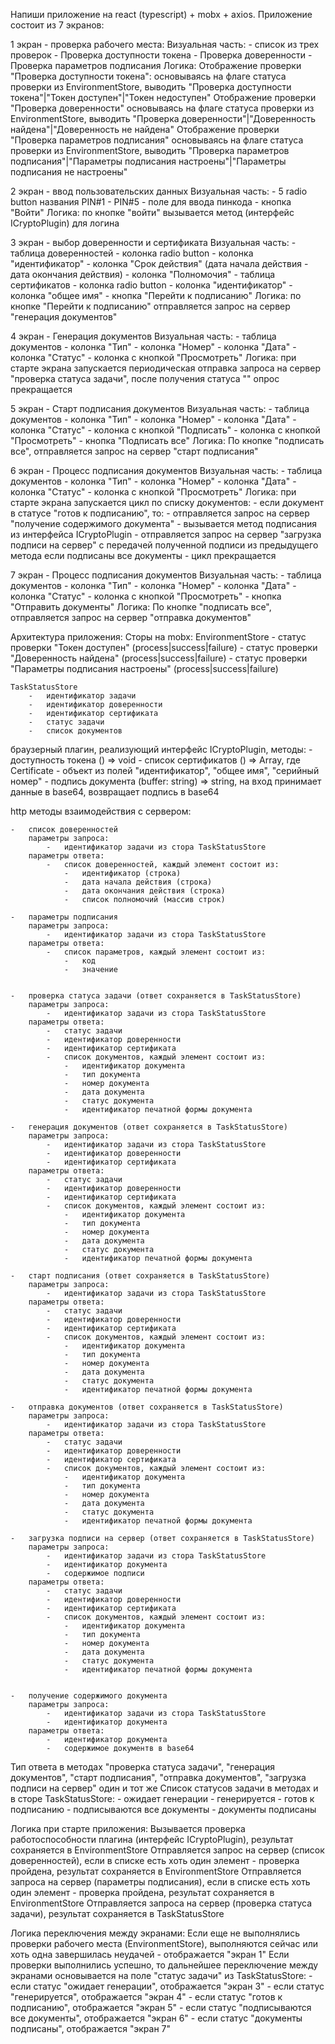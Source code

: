 Напиши приложение на react (typescript) + mobx + axios.
Приложение состоит из 7 экранов:

1 экран - проверка рабочего места:
Визуальная часть:
    -   список из трех проверок
        -   Проверка доступности токена 
        -   Проверка доверенности
        -   Проверка параметров подписания
Логика:
    Отображение проверки "Проверка доступности токена":
        основываясь на флаге статуса проверки из EnvironmentStore, выводить "Проверка доступности токена"|"Токен доступен"|"Токен недоступен"
    Отображение проверки "Проверка доверенности"
        основываясь на флаге статуса проверки из EnvironmentStore, выводить "Проверка доверенности"|"Доверенность найдена"|"Доверенность не найдена"
    Отображение проверки "Проверка параметров подписания"
        основываясь на флаге статуса проверки из EnvironmentStore, выводить "Проверка параметров подписания"|"Параметры подписания настроены"|"Параметры подписания не настроены"
    
    

2 экран - ввод пользовательских данных
Визуальная часть:
    -   5 radio button названия PIN#1 - PIN#5
    -   поле для ввода пинкода
    -   кнопка "Войти"
Логика:
    по кнопке "войти" вызывается метод (интерфейс ICryptoPlugin) для логина

3 экран - выбор доверенности и сертификата
Визуальная часть:
    -   таблица доверенностей
        -   колонка radio button
        -   колонка "идентификатор"
        -   колонка "Срок действия" (дата начала действия - дата окончания действия)
        -   колонка "Полномочия"
    -   таблица сертификатов
        -   колонка radio button
        -   колонка "идентификатор"
        -   колонка "общее имя"
    -   кнопка "Перейти к подписанию"
Логика:
    по кнопке "Перейти к подписанию" отправляется запрос на сервер "генерация документов"


4 экран - Генерация документов
Визуальная часть:
    -   таблица документов
        -   колонка "Тип"
        -   колонка "Номер"
        -   колонка "Дата"
        -   колонка "Статус"
        -   колонка с кнопкой "Просмотреть"
Логика:
    при старте экрана запускается периодическая отправка запроса на сервер "проверка статуса задачи", после получения статуса "" опрос прекращается

5 экран - Старт подписания документов
Визуальная часть:
    -   таблица документов
        -   колонка "Тип"
        -   колонка "Номер"
        -   колонка "Дата"
        -   колонка "Статус"
        -   колонка с кнопкой "Подписать"
        -   колонка с кнопкой "Просмотреть"
    -   кнопка "Подписать все"
Логика:
    По кнопке "подписать все", отправляется запрос на сервер "старт подписания"

6 экран - Процесс подписания документов
Визуальная часть:
    -   таблица документов
        -   колонка "Тип"
        -   колонка "Номер"
        -   колонка "Дата"
        -   колонка "Статус"
        -   колонка с кнопкой "Просмотреть"
Логика:
    при старте экрана запускается цикл по списку документов:
        -   если документ в статусе "готов к подписанию", то:
            -   отправляется запрос на сервер "получение содержимого документа"
            -   вызывается метод подписания из интерфейса ICryptoPlugin
            -   отправляется запрос на сервер "загрузка подписи на сервер" с передачей полученной подписи из предыдущего метода
    если подписаны все документы - цикл прекращается

7 экран - Процесс подписания документов
Визуальная часть:
    -   таблица документов
        -   колонка "Тип"
        -   колонка "Номер"
        -   колонка "Дата"
        -   колонка "Статус"
        -   колонка с кнопкой "Просмотреть"
    -   кнопка "Отправить документы"
Логика:
    По кнопке "подписать все", отправляется запрос на сервер "отправка документов"



Архитектура приложения:
Сторы на mobx:
    EnvironmentStore
        -   статус проверки "Токен доступен" (process|success|failure)
        -   статус проверки "Доверенность найдена" (process|success|failure)
        -   статус проверки "Параметры подписания настроены" (process|success|failure)

    TaskStatusStore
        -   идентификатор задачи
        -   идентификатор доверенности
        -   идентификатор сертификата
        -   статус задачи
        -   список документов

браузерный плагин, реализующий интерфейс ICryptoPlugin, методы:
    -   доступность токена
        () => void
    -   список сертификатов
        () => Array<Certificate>, где Certificate - объект из полей "идентификатор", "общее имя", "серийный номер"
    -   подпись документа
        (buffer: string) => string, на вход принимает данные в base64, возвращает подпись в base64

http методы взаимодействия с сервером:
    
    -   список доверенностей
        параметры запроса:
            -   идентификатор задачи из стора TaskStatusStore
        параметры ответа:
            -   список доверенностей, каждый элемент состоит из:
                -   идентификатор (строка)
                -   дата начала действия (строка)
                -   дата окончания действия (строка)
                -   список полномочий (массив строк)

    -   параметры подписания
        параметры запроса:
            -   идентификатор задачи из стора TaskStatusStore
        параметры ответа:
            -   список параметров, каждый элемент состоит из:
                -   код
                -   значение


    -   проверка статуса задачи (ответ сохраняется в TaskStatusStore)
        параметры запроса:
            -   идентификатор задачи из стора TaskStatusStore
        параметры ответа:
            -   статус задачи
            -   идентификатор доверенности
            -   идентификатор сертификата
            -   список документов, каждый элемент состоит из:
                -   идентификатор документа
                -   тип документа
                -   номер документа
                -   дата документа
                -   статус документа
                -   идентификатор печатной формы документа
    
    -   генерация документов (ответ сохраняется в TaskStatusStore)
        параметры запроса:
            -   идентификатор задачи из стора TaskStatusStore
            -   идентификатор доверенности
            -   идентификатор сертификата
        параметры ответа:
            -   статус задачи
            -   идентификатор доверенности
            -   идентификатор сертификата
            -   список документов, каждый элемент состоит из:
                -   идентификатор документа
                -   тип документа
                -   номер документа
                -   дата документа
                -   статус документа
                -   идентификатор печатной формы документа

    -   старт подписания (ответ сохраняется в TaskStatusStore)
        параметры запроса:
            -   идентификатор задачи из стора TaskStatusStore
        параметры ответа:
            -   статус задачи
            -   идентификатор доверенности
            -   идентификатор сертификата
            -   список документов, каждый элемент состоит из:
                -   идентификатор документа
                -   тип документа
                -   номер документа
                -   дата документа
                -   статус документа
                -   идентификатор печатной формы документа

    -   отправка документов (ответ сохраняется в TaskStatusStore)
        параметры запроса:
            -   идентификатор задачи из стора TaskStatusStore
        параметры ответа:
            -   статус задачи
            -   идентификатор доверенности
            -   идентификатор сертификата
            -   список документов, каждый элемент состоит из:
                -   идентификатор документа
                -   тип документа
                -   номер документа
                -   дата документа
                -   статус документа
                -   идентификатор печатной формы документа

    -   загрузка подписи на сервер (ответ сохраняется в TaskStatusStore)
        параметры запроса:
            -   идентификатор задачи из стора TaskStatusStore
            -   идентификатор документа
            -   содержимое подписи
        параметры ответа:
            -   статус задачи
            -   идентификатор доверенности
            -   идентификатор сертификата
            -   список документов, каждый элемент состоит из:
                -   идентификатор документа
                -   тип документа
                -   номер документа
                -   дата документа
                -   статус документа
                -   идентификатор печатной формы документа
    

    -   получение содержимого документа
        параметры запроса:
            -   идентификатор задачи из стора TaskStatusStore
            -   идентификатор документа
        параметры ответа:
            -   идентификатор документа
            -   содержимое документв в base64

Тип ответа в методах "проверка статуса задачи", "генерация документов", "старт подписания", "отправка документов", "загрузка подписи на сервер" один и тот же
Список статусов задачи в методах и в сторе TaskStatusStore:
    -   ожидает генерации
    -   генерируется
    -   готов к подписанию
    -   подписываются все документы
    -   документы подписаны


Логика при старте приложения:
Вызывается проверка работоспособности плагина (интерфейс ICryptoPlugin), результат сохраняется в EnvironmentStore
Отправляется запрос на сервер (список доверенностей), если в списке есть хоть один элемент - проверка пройдена, результат сохраняется в EnvironmentStore
Отправляется запроса на сервер (параметры подписания), если в списке есть хоть один элемент - проверка пройдена, результат сохраняется в EnvironmentStore
Отправляется запроса на сервер (проверка статуса задачи), результат сохраняется в TaskStatusStore

Логика переключения между экранами:
Если еще не выполнялись проверки рабочего места (EnvironmentStore), выполняются сейчас или хоть одна завершилась неудачей - отображается "экран 1"
Если проверки выполнились успешно, то дальнейшее переключение между экранами основывается на поле "статус задачи" из TaskStatusStore:
    -   если статус "ожидает генерации", отображается "экран 3"
    -   если статус "генерируется", отображается "экран 4"
    -   если статус "готов к подписанию", отображается "экран 5"
    -   если статус "подписываются все документы", отображается "экран 6"
    -   если статус "документы подписаны", отображается "экран 7"

